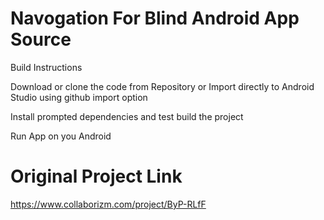 # Navogation For Blind Android App Source

Build Instructions

Download or clone the code from Repository
		or
Import directly to Android Studio using github import option

Install prompted dependencies and test build the project

Run App on you Android 

# Original Project Link

https://www.collaborizm.com/project/ByP-RLfF

